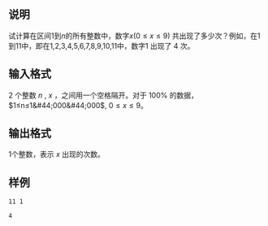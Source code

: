 <h2>说明</h2>

试计算在区间$1$到$n$的所有整数中，数字$x(0≤x≤9)$ 共出现了多少次？例如，在$1$到$11$中，即在$1$&#44;$2$&#44;$3$&#44;$4$&#44;$5$&#44;$6$&#44;$7$&#44;$8$&#44;$9$&#44;$10$&#44;$11$中，数字$1$ 出现了 $4$ 次。
<h2>输入格式</h2>

$2$ 个整数 $n$ &#44; $x$ ，之间用一个空格隔开。对于 $100$% 的数据，$1≤n≤1&#44;000&#44;000$&#44; $0≤x≤9$。

<h2>输出格式</h2>

$1$个整数，表示 $x$ 出现的次数。

<h2>样例</h2>
<pre><code class="language-input1">11 1</code></pre><pre><code class="language-output1">4</code></pre>
